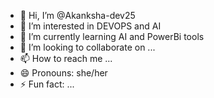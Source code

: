 - 👋 Hi, I’m @Akanksha-dev25
- 👀 I’m interested in DEVOPS and AI
- 🌱 I’m currently learning AI and PowerBi tools
- 💞️ I’m looking to collaborate on ...
- 📫 How to reach me ...
- 😄 Pronouns: she/her
- ⚡ Fun fact: ...

<!---
Akanksha-dev25/Akanksha-dev25 is a ✨ special ✨ repository because its `README.md` (this file) appears on your GitHub profile.
You can click the Preview link to take a look at your changes.
--->
